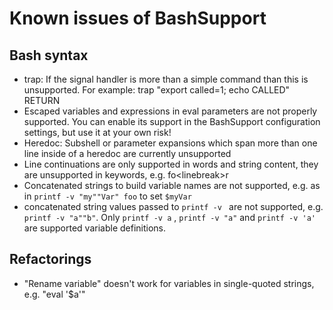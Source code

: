 # Known issues of BashSupport

## Bash syntax
- trap: If the signal handler is more than a simple command than this is unsupported. For example: trap "export called=1; echo CALLED" RETURN
- Escaped variables and expressions in eval parameters are not properly supported. You can enable its support in the BashSupport configuration settings, but use it at your own risk!
- Heredoc: Subshell or parameter expansions which span more than one line inside of a heredoc are currently unsupported 
- Line continuations are only supported in words and string content, they are unsupported in keywords, e.g. fo\<linebreak>r
- Concatenated strings to build variable names are not supported, e.g. as in `printf -v "my""Var" foo` to set `$myVar`
- concatenated string values passed to `printf -v ` are not supported, e.g. `printf -v "a""b"`. Only `printf -v a` , `printf -v "a"` and `printf -v 'a'` are supported variable definitions.

## Refactorings
- "Rename variable" doesn't work for variables in single-quoted strings, e.g. "eval '$a'"